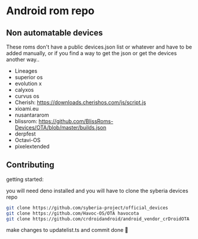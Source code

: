 # Android rom repo

## Non automatable devices

These roms don't have a public devices.json list or whatever and have to be added manually, or if you find a way to get the json or get the devices another way..

- Lineages
- superior os
- evolution x
- calyxos
- curvus os
- Cherish: https://downloads.cherishos.com/js/script.js
- xioami.eu
- nusantararom
- blissrom: https://github.com/BlissRoms-Devices/OTA/blob/master/builds.json
- derpfest
- Octavi-OS
- pixelextended

## Contributing

getting started:

you will need deno installed and you will have to clone the syberia devices repo

```sh
git clone https://github.com/syberia-project/official_devices
git clone https://github.com/Havoc-OS/OTA havocota
git clone https://github.com/crdroidandroid/android_vendor_crDroidOTA
```

make changes to updatelist.ts and commit done 🚀

